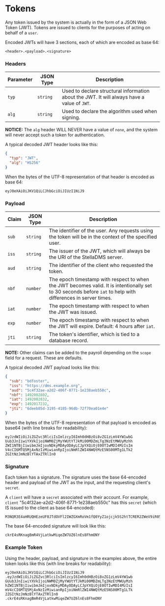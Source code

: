 # Tokens
Any token issued by the system is actually in the form of a JSON Web Token (JWT). Tokens
are issued to clients for the purposes of acting on behalf of a `user`.

Encoded JWTs will have 3 sections, each of which are encoded as base 64:
```
<header>.<payload>.<signature>
```

### Headers
|Parameter|JSON Type|Description|
|---|---|---|
|`typ`|`string`|Used to declare structural information about the JWT. It will always have a value of `JWT`.|
|`alg`|`string`|Used to declare the algorithm used when signing.|

**NOTICE:** The `alg` header WILL NEVER have a value of `none`, and the system will never accept such a token for authentication.

A typical decoded JWT header looks like this:
```json
{
  "typ": "JWT",
  "alg": "HS256"
}
```
When the bytes of the UTF-8 representation of that header is encoded as base 64: 
```
eyJ0eXAiOiJKV1QiLCJhbGciOiJIUzI1NiJ9
```
### Payload
|Claim|JSON Type|Description|
|---|---|---|
|`sub`|`string`|The identifier of the user. Any requests using the token will be in the context of the specified user.|
|`iss`|`string`|The issuer of the JWT, which will always be the URI of the StellaDMS server.|
|`aud`|`string`|The identifier of the client who requested the token.|
|`nbf`|`number`|The epoch timestamp with respect to when the JWT becomes valid. It is intentionally set to 30 seconds before `iat` to help with differences in server times.|
|`iat`|`number`|The epoch timestamp with respect to when the JWT was issued.|
|`exp`|`number`|The epoch timestamp with respect to when the JWT will expire. Default: 4 hours after `iat`.|
|`jti`|`string`|The token's identifier, which is tied to a database record.|

**NOTE:** Other claims can be added to the payroll depending on the `scope` field for a request. These are defaults.

A typical decoded JWT payload looks like this:
```json
{
  "sub": "bdfoster",
  "iss": "https://dms.example.org",
  "aud": "5c4f32ae-a2d2-406f-8771-1e238aeb550c",
  "nbf": 1492002802,
  "iat": 1492002832,
  "exp": 1492017232,
  "jti": "6deeb85d-3195-4185-96db-72f70ea01e4e"
}
```

When the bytes of the UTF-8 representation of that payload is encoded as base64 (with line breaks for readability):
```
eyJzdWIiOiJiZGZvc3RlciIsImlzcyI6Imh0dHBzOi8vZG1zLmV4YW1wbG
Uub3JnIiwiYXVkIjoiNWM0ZjMyYWUtYTJkMi00MDZmLTg3NzEtMWUyMzhh
ZWI1NTBjIiwibmJmIjoxNDkyMDAyODAyLCJpYXQiOjE0OTIwMDI4MzIsIm
V4cCI6MTQ5MjAxNzIzMiwianRpIjoiNmRlZWI4NWQtMzE5NS00MTg1LTk2
ZGItNzJmNzBlYTAxZTRlIn0
```
### Signature
Each token has a signature. The signature uses the base 64-encoded header and payload of the JWT as the input, and
the requesting client's `secret`.

A `client` will have a `secret` associated with their account. 
For example, `client` "5c4f32ae-a2d2-406f-8771-1e238aeb550c" has this `secret` (which IS issued to the client as 
base 64-encoded):
```
M3NQR3E4aHRUQHEzeUF0JTdOVFl2IWZGXmRoVm1fQ0YyZ1ojcjk5S2htTCRER2ZWeV9iR05fYy1FQEhCTVYyTA
```
The base 64-encoded signature will look like this:
```
ckrE4sRKnagBmR4VjLatkwMiqeZW7UZ6lnEs8FhmONY
```

### Example Token
Using the header, payload, and signature in the examples above, the entire token
looks like this (with line breaks for readability):
```
eyJ0eXAiOiJKV1QiLCJhbGciOiJIUzI1NiJ9
.eyJzdWIiOiJiZGZvc3RlciIsImlzcyI6Imh0dHBzOi8vZG1zLmV4YW1wb
GUub3JnIiwiYXVkIjoiNWM0ZjMyYWUtYTJkMi00MDZmLTg3NzEtMWUyMzh
hZWI1NTBjIiwibmJmIjoxNDkyMDAyODAyLCJpYXQiOjE0OTIwMDI4MzIsI
mV4cCI6MTQ5MjAxNzIzMiwianRpIjoiNmRlZWI4NWQtMzE5NS00MTg1LTk
2ZGItNzJmNzBlYTAxZTRlIn0
.ckrE4sRKnagBmR4VjLatkwMiqeZW7UZ6lnEs8FhmONY
```
